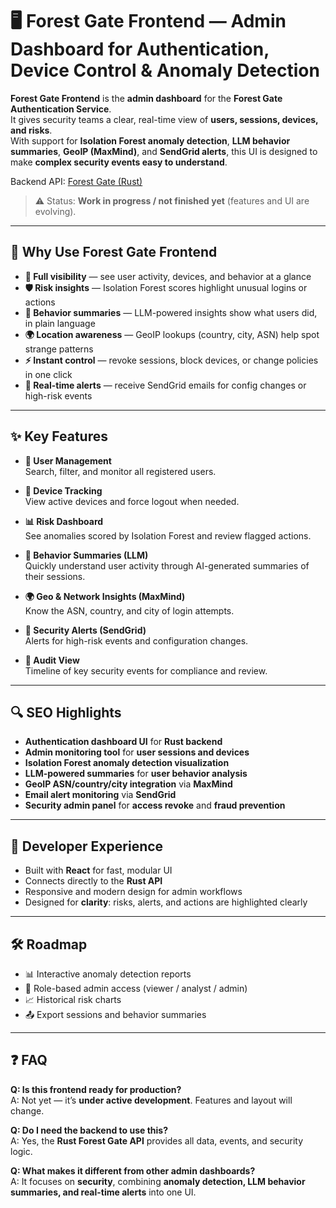 # 🖥 Forest Gate Frontend — Admin Dashboard for Authentication, Device Control & Anomaly Detection

**Forest Gate Frontend** is the **admin dashboard** for the **Forest Gate Authentication Service**.  
It gives security teams a clear, real-time view of **users, sessions, devices, and risks**.  
With support for **Isolation Forest anomaly detection**, **LLM behavior summaries**, **GeoIP (MaxMind)**, and **SendGrid alerts**, this UI is designed to make **complex security events easy to understand**.

Backend API: [Forest Gate (Rust)](https://github.com/georgi2005atanasov/forest_gate)

> ⚠️ Status: **Work in progress / not finished yet** (features and UI are evolving).

---

## 🎯 Why Use Forest Gate Frontend

- **👀 Full visibility** — see user activity, devices, and behavior at a glance  
- **🛡 Risk insights** — Isolation Forest scores highlight unusual logins or actions  
- **🤖 Behavior summaries** — LLM-powered insights show what users did, in plain language  
- **🌍 Location awareness** — GeoIP lookups (country, city, ASN) help spot strange patterns  
- **⚡ Instant control** — revoke sessions, block devices, or change policies in one click  
- **📨 Real-time alerts** — receive SendGrid emails for config changes or high-risk events  

---

## ✨ Key Features

- **👤 User Management**  
  Search, filter, and monitor all registered users.

- **📱 Device Tracking**  
  View active devices and force logout when needed.

- **📊 Risk Dashboard**  
  See anomalies scored by Isolation Forest and review flagged actions.

- **🧠 Behavior Summaries (LLM)**  
  Quickly understand user activity through AI-generated summaries of their sessions.

- **🌍 Geo & Network Insights (MaxMind)**  
  Know the ASN, country, and city of login attempts.

- **📧 Security Alerts (SendGrid)**  
  Alerts for high-risk events and configuration changes.

- **📜 Audit View**  
  Timeline of key security events for compliance and review.

---

## 🔍 SEO Highlights

- **Authentication dashboard UI** for **Rust backend**  
- **Admin monitoring tool** for **user sessions and devices**  
- **Isolation Forest anomaly detection visualization**  
- **LLM-powered summaries** for **user behavior analysis**  
- **GeoIP ASN/country/city integration** via **MaxMind**  
- **Email alert monitoring** via **SendGrid**  
- **Security admin panel** for **access revoke** and **fraud prevention**  

---

## 🚀 Developer Experience

- Built with **React** for fast, modular UI  
- Connects directly to the **Rust API**  
- Responsive and modern design for admin workflows  
- Designed for **clarity**: risks, alerts, and actions are highlighted clearly  

---

## 🛠 Roadmap

- 📊 Interactive anomaly detection reports  
- 🔐 Role-based admin access (viewer / analyst / admin)  
- 📈 Historical risk charts  
- 📤 Export sessions and behavior summaries  

---

## ❓ FAQ

**Q: Is this frontend ready for production?**  
A: Not yet — it’s **under active development**. Features and layout will change.  

**Q: Do I need the backend to use this?**  
A: Yes, the **Rust Forest Gate API** provides all data, events, and security logic.  

**Q: What makes it different from other admin dashboards?**  
A: It focuses on **security**, combining **anomaly detection, LLM behavior summaries, and real-time alerts** into one UI.  
